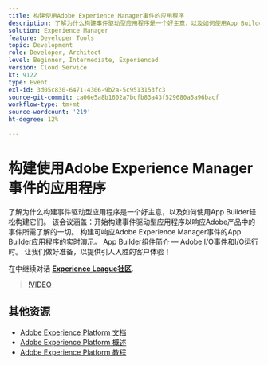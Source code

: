 ```yaml
---
title: 构建使用Adobe Experience Manager事件的应用程序
description: 了解为什么构建事件驱动型应用程序是一个好主意，以及如何使用App Builder轻松构建它们。 本课程涵盖 — 您需要了解的所有信息，以便开始构建事件驱动型应用程序，对Adobe产品中的事件做出响应。 构建可响应Adobe Experience Manager事件的App Builder应用程序的实时演示。 App Builder组件简介 — Adobe I/O事件和I/O运行时。 让我们做好准备，以提供引人入胜的客户体验！
solution: Experience Manager
feature: Developer Tools
topic: Development
role: Developer, Architect
level: Beginner, Intermediate, Experienced
version: Cloud Service
kt: 9122
type: Event
exl-id: 3d05c830-6471-4306-9b2a-5c9513153fc3
source-git-commit: ca06e5a8b1602a7bcfb83a43f529680a5a96bacf
workflow-type: tm+mt
source-wordcount: '219'
ht-degree: 12%

---
```


# 构建使用Adobe Experience Manager事件的应用程序

了解为什么构建事件驱动型应用程序是一个好主意，以及如何使用App Builder轻松构建它们。 该会议涵盖：开始构建事件驱动型应用程序以响应Adobe产品中的事件所需了解的一切。 构建可响应Adobe Experience Manager事件的App Builder应用程序的实时演示。 App Builder组件简介 — Adobe I/O事件和I/O运行时。 让我们做好准备，以提供引人入胜的客户体验！

在中继续对话 **[Experience League社区](https://adobe.ly/3ipjs8p)**.

>[!VIDEO](https://video.tv.adobe.com/v/337566/?quality=12&learn=on&hidetitle=true)

## 其他资源

- [Adobe Experience Platform 文档](https://experienceleague.adobe.com/docs/experience-platform.html)
- [Adobe Experience Platform 概述](https://experienceleague.adobe.com/docs/experience-platform/landing/home.html?lang=zh-Hans)
- [Adobe Experience Platform 教程](https://experienceleague.adobe.com/docs/platform-learn/tutorials/overview.html?lang=en)

